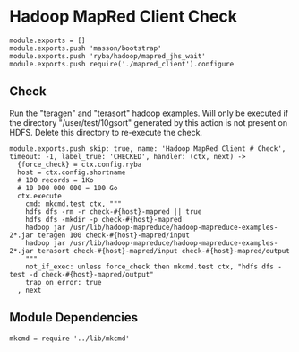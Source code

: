 
# Hadoop MapRed Client Check

    module.exports = []
    module.exports.push 'masson/bootstrap'
    module.exports.push 'ryba/hadoop/mapred_jhs_wait'
    module.exports.push require('./mapred_client').configure

## Check

Run the "teragen" and "terasort" hadoop examples. Will only
be executed if the directory "/user/test/10gsort" generated 
by this action is not present on HDFS. Delete this directory 
to re-execute the check.

    module.exports.push skip: true, name: 'Hadoop MapRed Client # Check', timeout: -1, label_true: 'CHECKED', handler: (ctx, next) ->
      {force_check} = ctx.config.ryba
      host = ctx.config.shortname
      # 100 records = 1Ko
      # 10 000 000 000 = 100 Go
      ctx.execute
        cmd: mkcmd.test ctx, """
        hdfs dfs -rm -r check-#{host}-mapred || true
        hdfs dfs -mkdir -p check-#{host}-mapred
        hadoop jar /usr/lib/hadoop-mapreduce/hadoop-mapreduce-examples-2*.jar teragen 100 check-#{host}-mapred/input
        hadoop jar /usr/lib/hadoop-mapreduce/hadoop-mapreduce-examples-2*.jar terasort check-#{host}-mapred/input check-#{host}-mapred/output
        """
        not_if_exec: unless force_check then mkcmd.test ctx, "hdfs dfs -test -d check-#{host}-mapred/output"
        trap_on_error: true
      , next

## Module Dependencies

    mkcmd = require '../lib/mkcmd'



